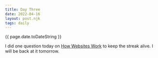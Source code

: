 ```yaml
---
title: Day Three
date: 2022-04-16
layout: post.njk
tags: daily
---
```


{{ page.date.toDateString }}

I did one question today on [How Websites Work](https://tryhackme.com/room/howwebsiteswork) to keep the streak alive. I will be back at it tomorrow.